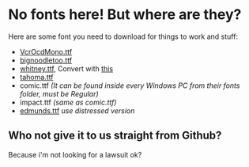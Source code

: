 # No fonts here! But where are they?

Here are some font you need to download for things to work and stuff:
- [VcrOcdMono.ttf](http://www.1001freefonts.com/vcr_osd_mono.font)
- [bignoodletoo.ttf](https://www.reddit.com/r/Overwatch/comments/4j954c/overwatch_fonts_italic_and_regular/?st=J19RVVEK&sh=5e80be20)
- [whitney.ttf](https://canary.discordapp.com/assets/6c6374bad0b0b6d204d8d6dc4a18d820.woff), Convert with [this](https://andrewsun.com/tools/woffer-woff-font-converter/)
- [tahoma.ttf](http://www.fontpalace.com/font-download/Tahoma/)
- comic.ttf *(It can be found inside every Windows PC from their fonts folder, must be Regular)*
- impact.ttf *(same as comic.ttf)*
- [edmunds.ttf](https://www.dafont.com/edmunds.font) *use distressed version*

## Who not give it to us straight from Github?
Because i'm not looking for a lawsuit ok?